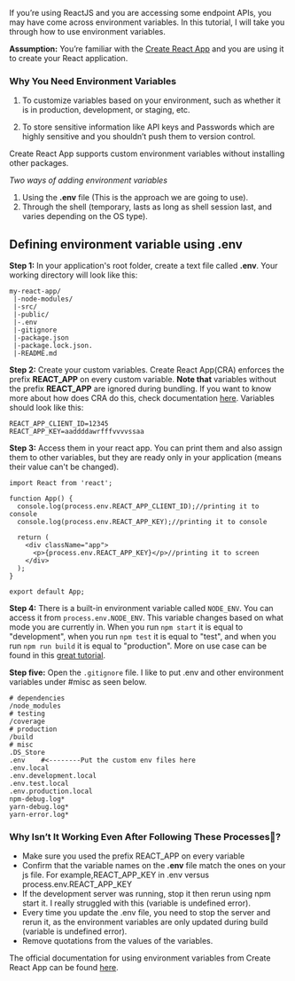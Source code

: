 
If you’re using ReactJS and you are accessing some endpoint APIs, you may have come across environment variables. In this tutorial, I will take you through how to use environment variables.

**Assumption:** You’re familiar with the [Create React App](https://create-react-app.dev/) and you are using it to create your React application.

### Why You Need Environment Variables

1. To customize variables based on your environment, such as whether it is in production, development, or staging, etc.

2. To store sensitive information like API keys and Passwords which are highly sensitive and you shouldn’t push them to version control.

Create React App supports custom environment variables without installing other packages.

_Two ways of adding environment variables_

1. Using the **.env** file (This is the approach we are going to use).
2. Through the shell (temporary, lasts as long as shell session last, and varies depending on the OS type).

## Defining environment variable using **.env**

**Step 1:** In your application's root folder, create a text file called **.env**.  Your working directory will look like this:

```
my-react-app/ 
 |-node-modules/
 |-src/
 |-public/
 |-.env
 |-gitignore
 |-package.json
 |-package.lock.json.
 |-README.md
```
**Step 2:** Create your custom variables. Create React App(CRA) enforces the prefix **REACT_APP** on every custom variable. 
**Note that** variables without the prefix **REACT_APP** are ignored during bundling. If you want to know more about how does CRA do this, check documentation [here](https://create-react-app.dev/docs/adding-custom-environment-variables/).
Variables should look like this:
```
REACT_APP_CLIENT_ID=12345
REACT_APP_KEY=aaddddawrfffvvvvssaa
```

**Step 3:** Access them in your react app. You can print them and also assign them to other variables, but they are ready only in your application (means their value can't be changed).

```
import React from 'react';

function App() {
  console.log(process.env.REACT_APP_CLIENT_ID);//printing it to console
  console.log(process.env.REACT_APP_KEY);//printing it to console

  return (
    <div className="app">
      <p>{process.env.REACT_APP_KEY}</p>//printing it to screen
    </div>
  );
}

export default App;

```
**Step 4:** There is a built-in environment variable called `NODE_ENV`. You can access it from `process.env.NODE_ENV`. This variable changes based on what mode you are currently in. 
When you run `npm start` it is equal to "development",
when you run `npm test` it is equal to "test", and 
when you run `npm run build` it is equal to "production".
More on use case can be found in this [great tutorial](https://dev.to/jam3/managing-env-variables-for-provisional-builds-h37).

**Step five:** Open the `.gitignore` file. I like to put .env and other environment variables under #misc as seen below.

```
# dependencies 
/node_modules 
# testing 
/coverage 
# production 
/build 
# misc 
.DS_Store 
.env    #<--------Put the custom env files here 
.env.local 
.env.development.local 
.env.test.local 
.env.production.local 
npm-debug.log* 
yarn-debug.log* 
yarn-error.log*
```

### Why Isn’t It Working Even After Following These Processes🤔?

* Make sure you used the prefix REACT_APP on every variable
* Confirm that the variable names on the **.env** file match the ones on your js file. For example,REACT_APP_KEY in .env versus process.env.REACT_APP_KEY
* If the development server was running, stop it then rerun using npm start it. I really struggled with this (variable is undefined error).
* Every time you update the .env file, you need to stop the server and rerun it, as the environment variables are only updated during build (variable is undefined error).
* Remove quotations from the values of the variables.

The official documentation for using environment variables from Create React App can be found [here](https://create-react-app.dev/docs/adding-custom-environment-variables/).